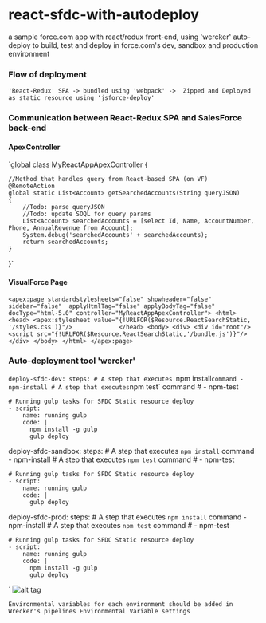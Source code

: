 # react-sfdc-with-autodeploy
a sample force.com app with react/redux front-end, using 'wercker' auto-deploy to build, test and deploy in force.com's dev, sandbox and production environment

### Flow of deployment
`'React-Redux' SPA -> bundled using 'webpack' ->  Zipped and Deployed as static resource using 'jsforce-deploy' `

### Communication between React-Redux SPA and SalesForce back-end
#### ApexController
`global class MyReactAppApexController {    
    
    //Method that handles query from React-based SPA (on VF)
    @RemoteAction
    global static List<Account> getSearchedAccounts(String queryJSON) 
    {
       	//Todo: parse queryJSON
       	//Todo: update SOQL for query params
        List<Account> searchedAccounts = [select Id, Name, AccountNumber, Phone, AnnualRevenue from Account];
        System.debug('searchedAccounts' + searchedAccounts);
        return searchedAccounts;
    }
}`

#### VisualForce Page
`<apex:page standardstylesheets="false" showheader="false" sidebar="false"  applyHtmlTag="false" applyBodyTag="false" docType="html-5.0"
           controller="MyReactAppApexController">
    <html>
        <head>
            <apex:stylesheet value="{!URLFOR($Resource.ReactSearchStatic, '/styles.css')}"/>            
        </head>
        <body>
            <div>
                <div id="root"/>
                <script src="{!URLFOR($Resource.ReactSearchStatic,'/bundle.js')}"/>
            </div>
        </body>
    </html>
</apex:page>`

### Auto-deployment tool 'wercker'
`deploy-sfdc-dev:
  steps:
    # A step that executes `npm install` command
    - npm-install
    # A step that executes `npm test` command
    # - npm-test

    # Running gulp tasks for SFDC Static resource deploy
    - script:
        name: running gulp
        code: |
          npm install -g gulp
          gulp deploy

deploy-sfdc-sandbox:
  steps:
    # A step that executes `npm install` command
    - npm-install
    # A step that executes `npm test` command
    # - npm-test

    # Running gulp tasks for SFDC Static resource deploy
    - script:
        name: running gulp
        code: |
          gulp deploy

deploy-sfdc-prod:
  steps:
    # A step that executes `npm install` command
    - npm-install
    # A step that executes `npm test` command
    # - npm-test

    # Running gulp tasks for SFDC Static resource deploy
    - script:
        name: running gulp
        code: |
          npm install -g gulp
          gulp deploy
`
![alt tag](https://cloud.githubusercontent.com/assets/6745332/18418537/5e215718-7883-11e6-8152-548835c6fab0.png)

`Environmental variables for each environment should be added in Wrecker's pipelines Environmental Variable settings`
